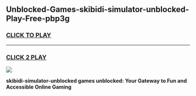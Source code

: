 
## Unblocked-Games-skibidi-simulator-unblocked-Play-Free-pbp3g
<h3>
<a href="https://premium76.site?title=skibidi-simulator-unblocked&ref=12A">CLICK TO PLAY</a></h3>
<hr>

<h3>
<a href="https://premium76.site?title=skibidi-simulator-unblocked&ref=12A">CLICK 2 PLAY</a>
  
</h3>

<a href="https://premium76.site?title=skibidi-simulator-unblocked&ref=12A"><img src="https://clearcache.store/games.png"></a>


**skibidi-simulator-unblocked games unblocked: Your Gateway to Fun and Accessible Online Gaming**
